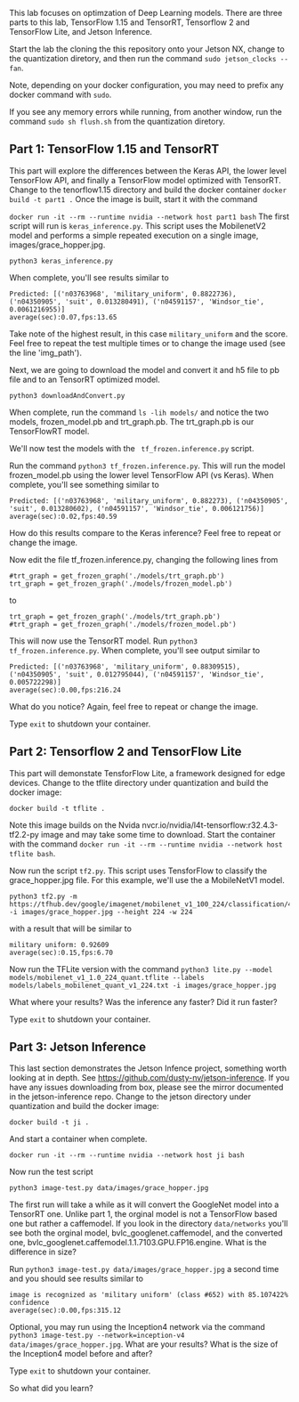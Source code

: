 This lab focuses on optimzation of Deep Learning models.  There are three parts to this lab, TensorFlow 1.15 and TensorRT, Tensorflow 2 and TensorFlow Lite, and Jetson Inference.

Start the lab the cloning the this repository onto your Jetson NX, change to the quantization
 diretory, and then run the command `sudo jetson_clocks --fan`.

Note, depending on your docker configuration, you may need to prefix any docker command with `sudo`.

If you see any memory errors while running, from another window, run the command `sudo sh flush.sh` from the quantization
diretory.

## Part 1: TensorFlow 1.15 and TensorRT
This part will explore the differences between the Keras API, the lower level TensorFlow API, and finally a TensorFlow model optimized with TensorRT.  
Change to the tenorflow1.15 directory and build the docker container
``
docker build -t part1 .
``
Once the image is built, start it with the command

``
docker run -it --rm --runtime nvidia --network host part1 bash
``
The first script will run is `keras_inference.py`.  This script uses the MobilenetV2 model and performs a simple repeated execution on a single image, images/grace_hopper.jpg.
```
python3 keras_inference.py
```
When complete, you'll see results similar to
```
Predicted: [('n03763968', 'military_uniform', 0.8822736), ('n04350905', 'suit', 0.013280491), ('n04591157', 'Windsor_tie', 0.0061216955)]
average(sec):0.07,fps:13.65
```
Take note of the highest result, in this case `military_uniform` and the score.  Feel free to repeat the test multiple times or to change the image used (see the line 'img_path').

Next, we are going to download the model and convert it and h5 file to pb file and to an TensorRT optimized model.
```
python3 downloadAndConvert.py
```
When complete, run the command `ls -lih models/` and notice the two models, frozen_model.pb and trt_graph.pb.  The trt_graph.pb is our TensorFlowRT model.

We'll now test the models with the ` tf_frozen.inference.py` script.

Run the command `python3 tf_frozen.inference.py`.  This will run the model frozen_model.pb using the lower level TensorFlow API (vs Keras). When complete, you'll see something similar to 
```
Predicted: [('n03763968', 'military_uniform', 0.882273), ('n04350905', 'suit', 0.013280602), ('n04591157', 'Windsor_tie', 0.006121756)]
average(sec):0.02,fps:40.59
```
How do this results compare to the Keras inference?  Feel free to repeat or change the image.

Now edit the file tf_frozen.inference.py, changing the following lines from
```
#trt_graph = get_frozen_graph('./models/trt_graph.pb')
trt_graph = get_frozen_graph('./models/frozen_model.pb')
```
to

```
trt_graph = get_frozen_graph('./models/trt_graph.pb')
#trt_graph = get_frozen_graph('./models/frozen_model.pb')
```
This will now use the TensorRT model.  Run `python3 tf_frozen.inference.py`.  When complete, you'll see output similar to
```
Predicted: [('n03763968', 'military_uniform', 0.88309515), ('n04350905', 'suit', 0.012795044), ('n04591157', 'Windsor_tie', 0.005722298)]
average(sec):0.00,fps:216.24
```
What do you notice?  Again, feel free to repeat or change the image.

Type `exit` to shutdown your container.

## Part 2: Tensorflow 2 and TensorFlow Lite
This part will demonstate TensforFlow Lite, a framework designed for edge devices. 
Change to the tflite directory under quantization and build the docker image:
```
docker build -t tflite .
```
Note this image builds on the Nvida  nvcr.io/nvidia/l4t-tensorflow:r32.4.3-tf2.2-py image and may take some time to download.
Start the container with the command `docker run -it --rm --runtime nvidia --network host tflite bash`.

Now run the script `tf2.py`.  This script uses TensforFlow to classify the grace_hopper.jpg file.  For this example, we'll use the a MobileNetV1 model.
```
python3 tf2.py -m https://tfhub.dev/google/imagenet/mobilenet_v1_100_224/classification/4 -i images/grace_hopper.jpg --height 224 -w 224
```
with a result that will be similar to
```
military uniform: 0.92609
average(sec):0.15,fps:6.70
```

Now run the TFLite version with the command `python3 lite.py --model models/mobilenet_v1_1.0_224_quant.tflite --labels models/labels_mobilenet_quant_v1_224.txt -i images/grace_hopper.jpg`

What where your results?  Was the inference any faster?  Did it run faster?

Type `exit` to shutdown your container.

## Part 3: Jetson Inference

This last section demonstrates the Jetson Infence project, something worth looking at in depth. See https://github.com/dusty-nv/jetson-inference.  If you have any issues downloading from box, please see the mirror documented in the jetson-inference repo.
Change to the jetson directory under quantization and build the docker image:
```
docker build -t ji .
```
And start a container when complete.
```
docker run -it --rm --runtime nvidia --network host ji bash
```
Now run the test script
```
python3 image-test.py data/images/grace_hopper.jpg 
```
The first run will take a while as it will convert the GoogleNet model into a TensorRT one.  Unlike part 1, the orginal model is not a TensorFlow based one but rather a caffemodel.  If you look in the directory `data/networks` you'll see both the orginal model, bvlc_googlenet.caffemodel, and the converted one, bvlc_googlenet.caffemodel.1.1.7103.GPU.FP16.engine. What is the difference in size?

Run `python3 image-test.py data/images/grace_hopper.jpg` a second time and you should see results similar to 
```
image is recognized as 'military uniform' (class #652) with 85.107422% confidence
average(sec):0.00,fps:315.12
```
Optional, you may run using the Inception4 network via the command `python3 image-test.py --network=inception-v4 data/images/grace_hopper.jpg`.  What are your results?  What is the size of the Inception4 model before and after?


Type `exit` to shutdown your container.


So what did you learn?
